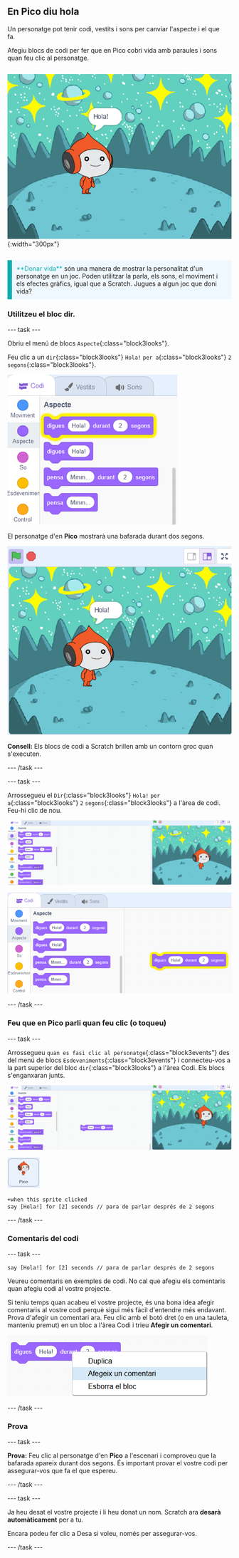## En Pico diu hola

<div style="display: flex; flex-wrap: wrap">
<div style="flex-basis: 200px; flex-grow: 1; margin-right: 15px;">
Un personatge pot tenir codi, vestits i sons per canviar l'aspecte i el que fa. 
  
Afegiu blocs de codi per fer que en Pico cobri vida amb paraules i sons quan feu clic al personatge.
</div>
<div>

![El personatge d'en Pico dient: "Hola!"](images/pico-step2.png){:width="300px"}

</div>
</div>

<p style="border-left: solid; border-width:10px; border-color: #0faeb0; background-color: aliceblue; padding: 10px;">
<span style="color: #0faeb0">**Donar vida**</span> són una manera de mostrar la personalitat d'un personatge en un joc. Poden utilitzar la parla, els sons, el moviment i els efectes gràfics, igual que a Scratch. Jugues a algun joc que doni vida?
</p>

### Utilitzeu el bloc dir.

--- task ---

Obriu el menú de blocs `Aspecte`{:class="block3looks"}.

Feu clic a un `dir`{:class="block3looks"} `Hola!` `per a`{:class="block3looks"} `2` `segons`{:class="block3looks"}.

![Ells diuen Hola! al bloc de '2 segons' que brilli amb un contorn groc.](images/pico-say-hello-blocks-menu.png)

El personatge d'en  **Pico** mostrarà una bafarada durant dos segons.

![El personatge d'en Pico diu "Hola!" en una bafarada.](images/pico-say-hello-stage.png)

**Consell:** Els blocs de codi a Scratch brillen amb un contorn groc quan s'executen.

--- /task ---

--- task ---

Arrossegueu el `Dir`{:class="block3looks"} `Hola!` `per a`{:class="block3looks"} `2` `segons`{:class="block3looks"} a l'àrea de codi. Feu-hi clic de nou.

![Arrossegueu el bloc "dir" a l'àrea de codi i feu-hi clic per executar-lo.](images/pico-drag-say.gif)

![El bloc "dir" s'ha arrossegat a l'àrea Codi. El bloc de codi brilla amb un contorn groc.](images/pico-drag-say.png)

--- /task ---

### Feu que en Pico parli quan feu clic (o toqueu)

--- task ---

Arrossegueu `quan es fasi clic al personatge`{:class="block3events"} des del menú de blocs `Esdeveniments`{:class="block3events"} i connecteu-vos a la part superior del bloc `dir`{:class="block3looks"} a l'àrea Codi. Els blocs s'enganxaran junts.

![Una animació dels blocs que s'uneixen junts. Quan es fa clic a Pico, diuen "Hola!" durant dos segons.](images/pico-snap-together.gif)

![El personatge d'en Pico.](images/pico-sprite.png)

```blocks3
+when this sprite clicked
say [Hola!] for [2] seconds // para de parlar després de 2 segons
```

--- /task ---

### Comentaris del codi

--- task ---

```blocks3
say [Hola!] for [2] seconds // para de parlar després de 2 segons
```
Veureu comentaris en exemples de codi. No cal que afegiu els comentaris quan afegiu codi al vostre projecte.

Si teniu temps quan acabeu el vostre projecte, és una bona idea afegir comentaris al vostre codi perquè sigui més fàcil d'entendre més endavant. Prova d'afegir un comentari ara. Feu clic amb el botó dret (o en una tauleta, manteniu premut) en un bloc a l'àrea Codi i trieu **Afegir un comentari**.

![El menú emergent que apareix quan feu clic amb el botó dret sobre un bloc. S'ha seleccionat "Afegeix comentari".](images/add-comment.png)

--- /task ---

### Prova

--- task ---

**Prova:** Feu clic al personatge d'en **Pico**  a l'escenari i comproveu que la bafarada apareix durant dos segons. És important provar el vostre codi per assegurar-vos que fa el que espereu.

--- /task ---

--- task ---

Ja heu desat el vostre projecte i li heu donat un nom. Scratch ara **desarà automàticament** per a tu.

Encara podeu fer clic a Desa si voleu, només per assegurar-vos.

--- /task ---
